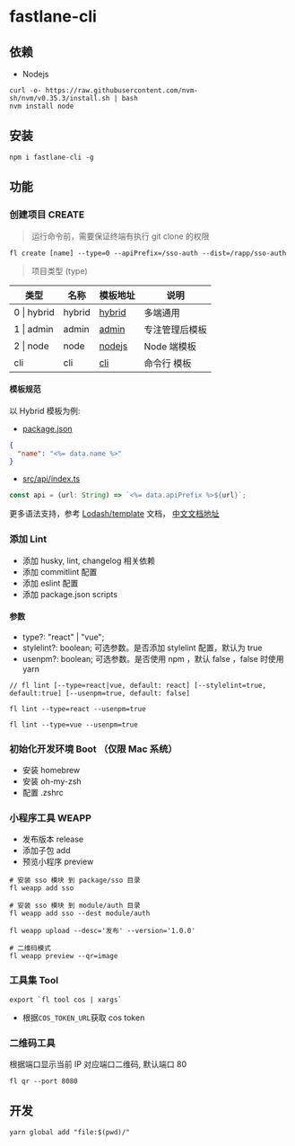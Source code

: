 # fastlane-cli

## 依赖

- Nodejs

```
curl -o- https://raw.githubusercontent.com/nvm-sh/nvm/v0.35.3/install.sh | bash
nvm install node
```

## 安装

```
npm i fastlane-cli -g
```

## 功能

### 创建项目 CREATE

> 运行命令前，需要保证终端有执行 git clone 的权限

```
fl create [name] --type=0 --apiPrefix=/sso-auth --dist=/rapp/sso-auth
```

> 项目类型 (type)

| 类型        | 名称   | 模板地址                                                                 | 说明           |
| ----------- | ------ | ------------------------------------------------------------------------ | -------------- |
| 0 \| hybrid | hybrid | [hybrid](https://git.doctorwork.com/qiexr/public-group/templates/hybrid) | 多端通用       |
| 1 \| admin  | admin  | [admin](https://git.doctorwork.com/qiexr/public-group/templates/admin)   | 专注管理后模板 |
| 2 \| node   | node   | [nodejs](https://git.doctorwork.com/qiexr/public-group/templates/nodejs) | Node 端模板    |
| cli         | cli    | [cli](https://git.doctorwork.com/qiexr/public-group/templates/cli)       | 命令行 模板    |

#### 模板规范

以 Hybrid 模板为例:

- [package.json](https://git.doctorwork.com/qiexr/public-group/templates/mobile-native/-/blob/master/package.json#L2)

```json
{
  "name": "<%= data.name %>"
}
```

- [src/api/index.ts](https://git.doctorwork.com/qiexr/public-group/templates/mobile-native/-/blob/master/src/api/index.ts#L5)

```js
const api = (url: String) => `<%= data.apiPrefix %>${url}`;
```

更多语法支持，参考 [Lodash/template](https://lodash.com/docs/4.17.15#template) 文档， [中文文档地址](https://www.lodashjs.com/docs/latest#_templatestring-options)

### 添加 Lint

- 添加 husky, lint, changelog 相关依赖
- 添加 commitlint 配置
- 添加 eslint 配置
- 添加 package.json scripts

#### 参数

- type?: "react" | "vue";
- stylelint?: boolean; 可选参数。是否添加 stylelint 配置，默认为 true
- usenpm?: boolean; 可选参数。是否使用 npm ，默认 false ，false 时使用 yarn

```
// fl lint [--type=react|vue, default: react] [--stylelint=true, default:true] [--usenpm=true, default: false]

fl lint --type=react --usenpm=true

fl lint --type=vue --usenpm=true
```

### 初始化开发环境 Boot （仅限 Mac 系统）

- 安装 homebrew
- 安装 oh-my-zsh
- 配置 .zshrc

### 小程序工具 WEAPP

- 发布版本 release
- 添加子包 add
- 预览小程序 preview

```
# 安装 sso 模块 到 package/sso 目录
fl weapp add sso

# 安装 sso 模块 到 module/auth 目录
fl weapp add sso --dest module/auth

fl weapp upload --desc='发布' --version='1.0.0'

# 二维码模式
fl weapp preview --qr=image
```

### 工具集 Tool

```
export `fl tool cos | xargs`
```

- 根据`COS_TOKEN_URL`获取 cos token

### 二维码工具

根据端口显示当前 IP 对应端口二维码, 默认端口 80

```
fl qr --port 8080
```

## 开发

```
yarn global add "file:$(pwd)/"
```
